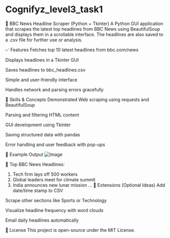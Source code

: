 # Cognifyz_level3_task1

📰 BBC News Headline Scraper (Python + Tkinter)
A Python GUI application that scrapes the latest top headlines from BBC News using BeautifulSoup and displays them in a scrollable interface. The headlines are also saved to a .csv file for further use or analysis.

✅ Features
Fetches top 10 latest headlines from bbc.com/news

Displays headlines in a Tkinter GUI

Saves headlines to bbc_headlines.csv

Simple and user-friendly interface

Handles network and parsing errors gracefully

🧠 Skills & Concepts Demonstrated
Web scraping using requests and BeautifulSoup

Parsing and filtering HTML content

GUI development using Tkinter

Saving structured data with pandas

Error handling and user feedback with pop-ups

📸 Example Output
![Image](https://github.com/user-attachments/assets/ae534019-4806-416e-8711-04df59d59d75)

📰 Top BBC News Headlines:

1. Tech firm lays off 500 workers
2. Global leaders meet for climate summit
3. India announces new lunar mission
...
🧩 Extensions (Optional Ideas)
Add date/time stamp to CSV

Scrape other sections like Sports or Technology

Visualize headline frequency with word clouds

Email daily headlines automatically

📄 License
This project is open-source under the MIT License.

